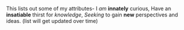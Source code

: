This lists out some of my attributes-
I *am* **innately** curious,
Have an **insatiable** thirst for *knowledge*,
*Seeking* to gain **new** perspectives and ideas.
(list will get updated over time)
